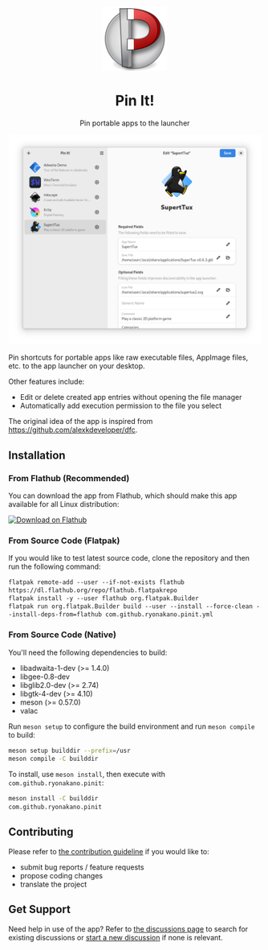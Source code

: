 <div align="center">
  <img src="data/icons/64/com.github.ryonakano.pinit.svg">
  <h1>Pin It!</h1>
  <p>Pin portable apps to the launcher</p>
</div>

![Overview of the app](data/screenshots/gnome/screenshot-light.png)

Pin shortcuts for portable apps like raw executable files, AppImage files, etc. to the app launcher on your desktop.

Other features include:

- Edit or delete created app entries without opening the file manager
- Automatically add execution permission to the file you select

The original idea of the app is inspired from https://github.com/alexkdeveloper/dfc.

## Installation
### From Flathub (Recommended)
You can download the app from Flathub, which should make this app available for all Linux distribution:

[<img src="https://flathub.org/assets/badges/flathub-badge-en.svg" width="160" alt="Download on Flathub">](https://flathub.org/apps/com.github.ryonakano.pinit)

### From Source Code (Flatpak)
If you would like to test latest source code, clone the repository and then run the following command:

```
flatpak remote-add --user --if-not-exists flathub https://dl.flathub.org/repo/flathub.flatpakrepo
flatpak install -y --user flathub org.flatpak.Builder
flatpak run org.flatpak.Builder build --user --install --force-clean --install-deps-from=flathub com.github.ryonakano.pinit.yml
```

### From Source Code (Native)
You'll need the following dependencies to build:

* libadwaita-1-dev (>= 1.4.0)
* libgee-0.8-dev
* libglib2.0-dev (>= 2.74)
* libgtk-4-dev (>= 4.10)
* meson (>= 0.57.0)
* valac

Run `meson setup` to configure the build environment and run `meson compile` to build:

```bash
meson setup builddir --prefix=/usr
meson compile -C builddir
```

To install, use `meson install`, then execute with `com.github.ryonakano.pinit`:

```bash
meson install -C builddir
com.github.ryonakano.pinit
```

## Contributing

Please refer to [the contribution guideline](CONTRIBUTING.md) if you would like to:

- submit bug reports / feature requests
- propose coding changes
- translate the project

## Get Support

Need help in use of the app? Refer to [the discussions page](https://github.com/ryonakano/pinit/discussions) to search for existing discussions or [start a new discussion](https://github.com/ryonakano/pinit/discussions/new/choose) if none is relevant.
